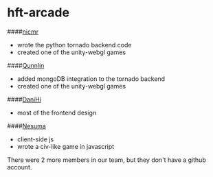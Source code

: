 # hft-arcade

####[nicmr](https://github.com/nicmr)
  * wrote the python tornado backend code
  * created one of the unity-webgl games
  
####[Qunnlin](https://github.com/Qunnlin)
  * added mongoDB integration to the tornado backend
  * created one of the unity-webgl games
  
####[DaniHi](https://github.com/DaniHi)
  * most of the frontend design

####[Nesuma](https://github.com/Nesuma)
  * client-side js
  * wrote a civ-like game in javascript
  
There were 2 more members in our team, but they don't have a github account.
